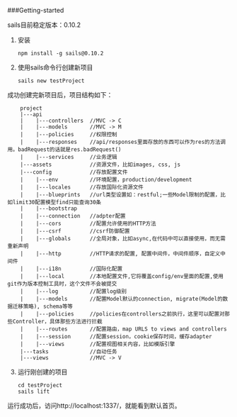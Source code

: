 ###Getting-started

sails目前稳定版本：0.10.2

1.  安装  

        npm install -g sails@0.10.2

2.  使用sails命令行创建新项目  

        sails new testProject  
成功创建完新项目后，项目结构如下：  

        project
        |---api
        |    |---controllers  //MVC -> C
        |    |---models       //MVC -> M
        |    |---policies     //权限控制
        |    |---responses    //api/responses里面存放的东西可以作为res的方法调用。badRequest的话就是res.badRequest()
        |    |---services     //业务逻辑
        |---assets            //资源文件，比如images, css, js
        |---config            //存放配置文件
        |    |---env          //环境配置，production/development
        |    |---locales      //存放国际化资源文件
        |    |---blueprints   //url类型设置如：restful;一些Model限制的配置，比如limit30配置模型find只能查询30条
        |    |---bootstrap
        |    |---connection   //adpter配置
        |    |---cors         //配置允许使用的HTTP方法
        |    |---csrf         //csrf防御配置
        |    |---globals      //全局对象，比如async,在代码中可以直接使用，而无需重新声明
        |    |---http         //HTTP请求的配置, 配置中间件，中间件顺序，自定义中间件
        |    |---i18n         //国际化配置
        |    |---local        //本地配置文件,它将覆盖config/env里面的配置,使用git作为版本控制工具时，这个文件不会被提交
        |    |---log          //配置log级别
        |    |---models       //配置Model默认的connection, migrate(Model的数据迁移策略), schema等等
        |    |---policies     //policies在controllers之前执行，这里可以配置对那些Controller，具体那些方法进行拦截
        |    |---routes       //配置路由，map URLS to views and controllers
        |    |---session      //配置session，cookie保存时间，缓存adapter
        |    |---views        //配置视图相关内容，比如模版引擎
        |---tasks             //自动任务
        |---views             //MVC -> V

3.  运行刚创建的项目  

        cd testProject
        sails lift
运行成功后，访问http://localhost:1337/，就能看到默认首页。  